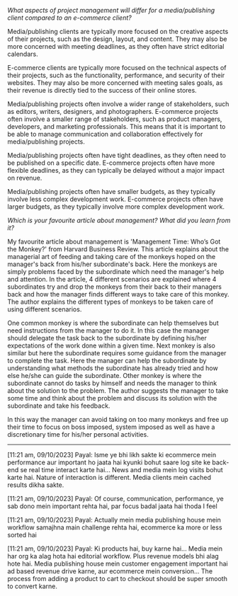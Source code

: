
*What aspects of project management will differ for a media/publishing client compared to an e-commerce client?*

Media/publishing clients are typically more focused on the creative aspects of their projects, such as the design, layout, and content. They may also be more concerned with meeting deadlines, as they often have strict editorial calendars.

E-commerce clients are typically more focused on the technical aspects of their projects, such as the functionality, performance, and security of their websites. They may also be more concerned with meeting sales goals, as their revenue is directly tied to the success of their online stores.

Media/publishing projects often involve a wider range of stakeholders, such as editors, writers, designers, and photographers. E-commerce projects often involve a smaller range of stakeholders, such as product managers, developers, and marketing professionals. This means that it is important to be able to manage communication and collaboration effectively for media/publishing projects.

Media/publishing projects often have tight deadlines, as they often need to be published on a specific date. E-commerce projects often have more flexible deadlines, as they can typically be delayed without a major impact on revenue.

Media/publishing projects often have smaller budgets, as they typically involve less complex development work. E-commerce projects often have larger budgets, as they typically involve more complex development work.



*Which is your favourite article about management? What did you learn from it?*

My favourite article about management is 'Management Time: Who’s Got the Monkey?' from Harvard Business Review. This article explains about the managerial art of feeding and taking care of the monkeys hoped on the manager's back from his/her subordinate's back. Here the monkeys are simply problems faced by the subordinate which need the manager's help and attention. In the article, 4 different scenarios are explained where 4 subordinates try and drop the monkeys from their back to their managers back and how the manager finds different ways to take care of this monkey. The author explains the different types of monkeys to be taken care of using different scenarios. 

One common monkey is where the subordinate can help themselves but need instructions from the manager to do it. In this case the manager should delegate the task back to the subordinate by defining his/her expectations of the work done within a given time.
Next monkey is also similar but here the subordinate requires some guidance from the manager to complete the task. Here the manager can help the subordinate by understanding what methods the subordinate has already tried and how else he/she can guide the subordinate.
Other monkey is where the subordinate cannot do tasks by himself and needs the manager to think about the solution to the problem. The author suggests the manager to take some time and think about the problem and discuss its solution with the subordinate and take his feedback.

In this way the manager can avoid taking on too many monkeys and free up their time to focus on boss imposed, system imposed as well as have a discretionary time for his/her personal activities.


---

[11:21 am, 09/10/2023] Payal: Isme ye bhi likh sakte ki ecommerce mein performance aur important ho jaata hai kyunki bohut saare log site ke back-end se real time interact karte hai... News and media mein log visits bohut karte hai. Nature of interaction is different. Media clients mein cached results dikha sakte.

[11:21 am, 09/10/2023] Payal: Of course, communication, performance, ye sab dono mein important rehta hai, par focus badal jaata hai thoda I feel

[11:21 am, 09/10/2023] Payal: Actually mein media publishing house mein workflow samajhna main challenge rehta hai, ecommerce ka more or less sorted hai

[11:21 am, 09/10/2023] Payal: Ki products hai, buy karne hai... Media mein har org ka alag hota hai editorial workflow. Plus revenue models bhi alag hote hai. Media publishing house mein customer engagement important hai ad based revenue drive karne, aur ecommerce mein conversion... The process from adding a product to cart to checkout should be super smooth to convert karne.